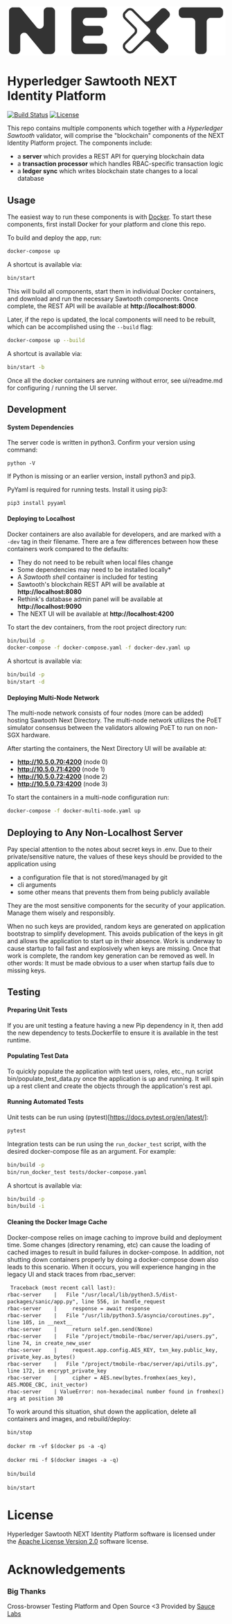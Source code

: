 ![logo](logo.png)

# Hyperledger Sawtooth NEXT Identity Platform

[![Build Status](https://travis-ci.org/hyperledger/sawtooth-next-directory.svg?branch=master)](https://travis-ci.org/hyperledger/sawtooth-next-directory)
[![License](https://img.shields.io/badge/License-Apache%202.0-yellowgreen.svg)](https://github.com/hyperledger/sawtooth-next-directory/blob/master/LICENSE)

This repo contains multiple components which together with a
_Hyperledger Sawtooth_ validator, will comprise the "blockchain" components
of the NEXT Identity Platform project. The components include:

- a **server** which provides a REST API for querying blockchain data
- a **transaction processor** which handles RBAC-specific transaction logic
- a **ledger sync** which writes blockchain state changes to a local database


## Usage

The easiest way to run these components is with
[Docker](https://www.docker.com/what-docker). To start these components,
first install Docker for your platform and clone this repo.


To build and deploy the app, run:

```bash
docker-compose up
```

A shortcut is available via:
```bash
bin/start
```

This will build all components, start them in individual Docker containers,
and download and run the necessary Sawtooth components. Once complete, the
REST API will be available at **http://localhost:8000**.

Later, if the repo is updated, the local components will need to be rebuilt,
which can be accomplished using the `--build` flag:

```bash
docker-compose up --build
```

A shortcut is available via:
```bash
bin/start -b
```

Once all the docker containers are running without error, see ui/readme.md
for configuring / running the UI server.

## Development

#### System Dependencies 

The server code is written in python3. Confirm your version using command:

    python -V

If Python is missing or an earlier version, install python3 and pip3. 

PyYaml is required for running tests. Install it using pip3:

    pip3 install pyyaml


#### Deploying to Localhost

Docker containers are also available for developers, and are marked with a
`-dev` tag in their filename. There are a few differences between how these
containers work compared to the defaults:

- They do not need to be rebuilt when local files change
- Some dependencies may need to be installed locally\*
- A _Sawtooth shell_ container is included for testing
- Sawtooth's blockchain REST API will be available at **http://localhost:8080**
- Rethink's database admin panel will be available at **http://localhost:9090**
- The NEXT UI will be available at **http://localhost:4200**

To start the dev containers, from the root project directory run:

```bash
bin/build -p
docker-compose -f docker-compose.yaml -f docker-dev.yaml up
```

A shortcut is available via:
```bash
bin/build -p
bin/start -d
```

#### Deploying Multi-Node Network

The multi-node network consists of four nodes (more can be added) hosting Sawtooth 
Next Directory. The multi-node network utilizes the PoET simulator consensus 
between the validators allowing PoET to run on non-SGX hardware. 

After starting the containers, the Next Directory UI will be available at:
- **http://10.5.0.70:4200** (node 0)
- **http://10.5.0.71:4200** (node 1)
- **http://10.5.0.72:4200** (node 2)
- **http://10.5.0.73:4200** (node 3)


To start the containers in a multi-node configuration run:
```bash
docker-compose -f docker-multi-node.yaml up
```


## Deploying to Any Non-Localhost Server

Pay special attention to the notes about secret keys in .env. 
Due to their private/sensitive nature, the values of these keys should be 
provided to the application using 
  - a configuration file that is not stored/managed by git 
  - cli arguments 
  - some other means that prevents them from being publicly available
  
They are the most sensitive components for the security of your application.
Manage them wisely and responsibly.

When no such keys are provided, random keys are generated on application
bootstrap to simplify development. This avoids publication of the keys in
git and allows the application to start up in their absence. Work is 
underway to cause startup to fail fast and explosively when keys are missing.
Once that work is complete, the random key generation can be removed as well.
In other words: It must be made obvious to a user when startup fails due to 
missing keys.


## Testing

#### Preparing Unit Tests

If you are unit testing a feature having a new Pip dependency in it, then add the new dependency to tests.Dockerfile
to ensure it is available in the test runtime.

#### Populating Test Data

To quickly populate the application with test users, roles, etc., run script 
bin/populate_test_data.py once the application is up and running. It will spin up
a rest client and create the objects through the application's rest api.

#### Running Automated Tests

Unit tests can be run using (pytest)[https://docs.pytest.org/en/latest/]:

```bash
pytest
```

Integration tests can be run using the `run_docker_test` script, with the desired
docker-compose file as an argument. For example:

```bash
bin/build -p
bin/run_docker_test tests/docker-compose.yaml
```

A shortcut is available via:
```bash
bin/build -p
bin/build -i
```

#### Cleaning the Docker Image Cache

Docker-compose relies on image caching to improve build and deployment time. Some changes (directory renaming, etc)
can cause the loading of cached images to result in build failures in docker-compose. In addition, not shutting down
containers properly by doing a docker-compose down also leads to this scenario. When it occurs, you will experience
hanging in the legacy UI and stack traces from rbac_server:

     Traceback (most recent call last):
    rbac-server    |   File "/usr/local/lib/python3.5/dist-packages/sanic/app.py", line 556, in handle_request
    rbac-server    |     response = await response
    rbac-server    |   File "/usr/lib/python3.5/asyncio/coroutines.py", line 105, in __next__
    rbac-server    |     return self.gen.send(None)
    rbac-server    |   File "/project/tmobile-rbac/server/api/users.py", line 74, in create_new_user
    rbac-server    |     request.app.config.AES_KEY, txn_key.public_key, private_key.as_bytes()
    rbac-server    |   File "/project/tmobile-rbac/server/api/utils.py", line 172, in encrypt_private_key
    rbac-server    |     cipher = AES.new(bytes.fromhex(aes_key), AES.MODE_CBC, init_vector)
    rbac-server    | ValueError: non-hexadecimal number found in fromhex() arg at position 30

To work around this situation, shut down the application, delete all containers and images, and rebuild/deploy:

    bin/stop

    docker rm -vf $(docker ps -a -q)

    docker rmi -f $(docker images -a -q)

    bin/build
    
    bin/start
    


# License

Hyperledger Sawtooth NEXT Identity Platform software is licensed under the 
[Apache License Version 2.0](LICENSE) software license.

# Acknowledgements

### Big Thanks

Cross-browser Testing Platform and Open Source <3 Provided by [Sauce Labs][homepage]

[homepage]: https://saucelabs.com